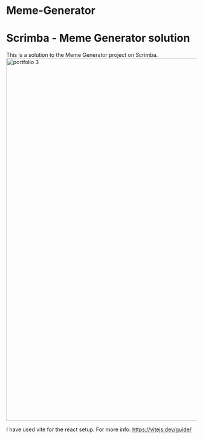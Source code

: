 ﻿# Meme-Generator
# Scrimba - Meme Generator solution
This is a solution to the Meme Generator project on Scrimba. 
<img width="960" alt="portfolio 3" src="https://github.com/draksham/Meme-Generator/assets/123640464/c5419215-aa25-4d04-8dc9-f380aa07693a">



I have used vite for the react setup. For more info: https://vitejs.dev/guide/
